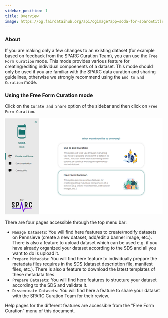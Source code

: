 ```yaml
---
sidebar_position: 1
title: Overview
image: https://og.fairdataihub.org/api/ogimage?app=soda-for-sparc&title=Overview&description=Free%20Form%20Curation
---
```


### About

If you are making only a few changes to an existing dataset (for example based on feedback from the SPARC Curation Team), you can use the `Free Form Curation` mode. This mode provides various feature for creating/editing individual compoenents of a dataset. This mode should only be used if you are familiar with the SPARC data curation and sharing guidelines, otherwise we strongly recommend using the `End to End Curation` mode.

### Using the Free Form Curation mode

Click on the `Curate and Share` option of the sidebar and then click on `Free Form Curation`.

![](https://github.com/fairdataihub/SODA-for-SPARC/blob/main/docs/documentation/Free-form/ffm-overview.png?raw=true)

There are four pages accessible through the top menu bar:

- `Manage Datasets`: You will find here features to create/modify datasets on Pennsieve (create a new dataset, add/edit a banner image, etc.). There is also a feature to upload dataset which can be used e.g. if you have already organized your dataset according to the SDS and all you want to do is upload it.
- `Prepare Metadata`: You will find here feature to individually prepare the metadata files requires in the SDS (dataset description file, manifest files, etc.). There is also a feature to download the latest templates of these metadata files.
- `Prepare Datasets`: You will find here features to structure your dataset according to the SDS and validate it.
- `Disseminate Datasets`: You will find here a feature to share your dataset with the SPARC Curation Team for their review.

Help pages for the different features are accessible from the "Free Form Curation" menu of this document.

<PageFeedback />
